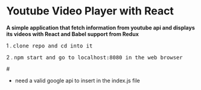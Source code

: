 # Youtube Video Player with React

<b>A simple application that fetch information from youtube api and displays its videos with React and Babel support from Redux</b> 

1 . <tt>clone repo and cd into it</tt>

2 . <tt>npm start and go to localhost:8080 in the web browser </tt>

#![]()
- need a valid google api to insert in the index.js file